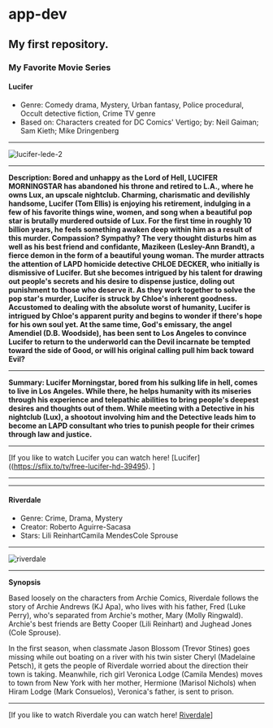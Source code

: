 # app-dev
## My first repository.
### My Favorite Movie Series 
#### Lucifer
* Genre: Comedy drama, Mystery, Urban fantasy, Police procedural, Occult detective fiction, Crime TV genre
* Based on: Characters created for DC Comics' Vertigo; by: Neil Gaiman; Sam Kieth; Mike Dringenberg
- - - 
![lucifer-lede-2](https://github.com/Dospordosdos/app-dev/assets/133499845/bb2f2df0-acff-4dbe-8480-ca657e2c8234)
- - - 
**Description: Bored and unhappy as the Lord of Hell, LUCIFER MORNINGSTAR has abandoned his throne and retired to L.A., where he owns Lux, an upscale nightclub. Charming, charismatic and devilishly handsome, Lucifer (Tom Ellis) is enjoying his retirement, indulging in a few of his favorite things wine, women, and song when a beautiful pop star is brutally murdered outside of Lux. For the first time in roughly 10 billion years, he feels something awaken deep within him as a result of this murder. Compassion? Sympathy? The very thought disturbs him as well as his best friend and confidante, Mazikeen (Lesley-Ann Brandt), a fierce demon in the form of a beautiful young woman. The murder attracts the attention of LAPD homicide detective CHLOE DECKER, who initially is dismissive of Lucifer. But she becomes intrigued by his talent for drawing out people's secrets and his desire to dispense justice, doling out punishment to those who deserve it. As they work together to solve the pop star's murder, Lucifer is struck by Chloe's inherent goodness. Accustomed to dealing with the absolute worst of humanity, Lucifer is intrigued by Chloe's apparent purity and begins to wonder if there's hope for his own soul yet. At the same time, God's emissary, the angel Amendiel (D.B. Woodside), has been sent to Los Angeles to convince Lucifer to return to the underworld can the Devil incarnate be tempted toward the side of Good, or will his original calling pull him back toward Evil?**
- - - 
**Summary: Lucifer Morningstar, bored from his sulking life in hell, comes to live in Los Angeles. While there, he helps humanity with its miseries through his experience and telepathic abilities to bring people's deepest desires and thoughts out of them. While meeting with a Detective in his nightclub (Lux), a shootout involving him and the Detective leads him to become an LAPD consultant who tries to punish people for their crimes through law and justice.**
- - - 
[If you like to watch Lucifer you can watch here! [Lucifer]((https://sflix.to/tv/free-lucifer-hd-39495). ]
- - - 
- - - 
#### Riverdale
* Genre: Crime, Drama, Mystery
* Creator: Roberto Aguirre-Sacasa
* Stars: Lili ReinhartCamila MendesCole Sprouse
- - - 
![riverdale](https://github.com/Dospordosdos/app-dev/assets/133499845/b5faf7ef-8e6f-46c7-8a8c-878f0e38ae16)
- - - 
**Synopsis**

Based loosely on the characters from Archie Comics, Riverdale follows the story of Archie Andrews (KJ Apa), who lives with his father, Fred (Luke Perry), who's separated from Archie's mother, Mary (Molly Ringwald). Archie's best friends are Betty Cooper (Lili Reinhart) and Jughead Jones (Cole Sprouse). 

In the first season, when classmate Jason Blossom (Trevor Stines) goes missing while out boating on a river with his twin sister Cheryl (Madelaine Petsch), it gets the people of Riverdale worried about the direction their town is taking. Meanwhile, rich girl Veronica Lodge (Camila Mendes) moves to town from New York with her mother, Hermione (Marisol Nichols) when Hiram Lodge (Mark Consuelos), Veronica's father, is sent to prison. 
- - - 
[If you like to watch Riverdale you can watch here! [Riverdale](https://sflix.to/tv/free-riverdale-hd-39536)]
